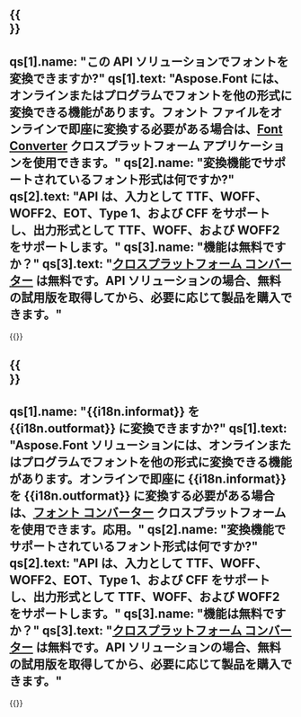 ﻿---
meta: true
translation: true
deploy: false
---

{{<section faq>}}
---
qs[1].name: "この API ソリューションでフォントを変換できますか?"
qs[1].text: "Aspose.Font には、オンラインまたはプログラムでフォントを他の形式に変換できる機能があります。フォント ファイルをオンラインで即座に変換する必要がある場合は、[Font Converter](https://products.aspose.app/font/conversion/) クロスプラットフォーム アプリケーションを使用できます。"
qs[2].name: "変換機能でサポートされているフォント形式は何ですか?"
qs[2].text: "API は、入力として TTF、WOFF、WOFF2、EOT、Type 1、および CFF をサポートし、出力形式として TTF、WOFF、および WOFF2 をサポートします。"
qs[3].name: "機能は無料ですか？"
qs[3].text: "[クロスプラットフォーム コンバーター](https://products.aspose.app/font/conversion) は無料です。API ソリューションの場合、無料の試用版を取得してから、必要に応じて製品を購入できます。"
---

{{<import path="/meta/schemas.md" section="faq">}} 

{{<section faqchild>}}
---
qs[1].name: "{{i18n.informat}} を {{i18n.outformat}} に変換できますか?"
qs[1].text: "Aspose.Font ソリューションには、オンラインまたはプログラムでフォントを他の形式に変換できる機能があります。オンラインで即座に {{i18n.informat}} を {{i18n.outformat}} に変換する必要がある場合は、[フォント コンバーター](https://products.aspose.app/font/conversion/) クロスプラットフォームを使用できます。応用。"
qs[2].name: "変換機能でサポートされているフォント形式は何ですか?"
qs[2].text: "API は、入力として TTF、WOFF、WOFF2、EOT、Type 1、および CFF をサポートし、出力形式として TTF、WOFF、および WOFF2 をサポートします。"
qs[3].name: "機能は無料ですか？"
qs[3].text: "[クロスプラットフォーム コンバーター](https://products.aspose.app/font/conversion) は無料です。API ソリューションの場合、無料の試用版を取得してから、必要に応じて製品を購入できます。"
---

{{<import path="/meta/schemas.md" section="faq">}} 